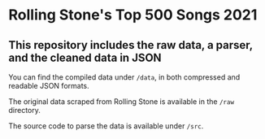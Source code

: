 # Rolling Stone's Top 500 Songs 2021

## This repository includes the raw data, a parser, and the cleaned data in JSON

You can find the compiled data under `/data`, in both compressed and readable JSON formats. 

The original data scraped from Rolling Stone is available in the `/raw` directory.

The source code to parse the data is available under `/src`.